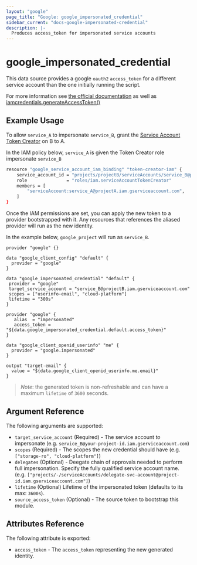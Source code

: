 ```yaml
---
layout: "google"
page_title: "Google: google_impersonated_credential"
sidebar_current: "docs-google-impersonated-credential"
description: |-
  Produces access_token for impersonated service accounts
---
```


# google\_impersonated\_credential

This data source provides a google `oauth2` `access_token` for a different service account than the one initially running the script.

For more information see
[the official documentation](https://cloud.google.com/iam/docs/creating-short-lived-service-account-credentials) as well as [iamcredentials.generateAccessToken()](https://cloud.google.com/iam/credentials/reference/rest/v1/projects.serviceAccounts/generateAccessToken)

## Example Usage

To allow `service_A` to impersonate `service_B`, grant the [Service Account Token Creator](https://cloud.google.com/iam/docs/service-accounts#the_service_account_token_creator_role) on B to A. 

In the IAM policy below, `service_A` is given the Token Creator role impersonate `service_B`

```sh
resource "google_service_account_iam_binding" "token-creator-iam" {
	service_account_id = "projects/projectB/serviceAccounts/service_B@projectB.iam.gserviceaccount.com"
	role               = "roles/iam.serviceAccountTokenCreator"
	members = [
		"serviceAccount:service_A@projectA.iam.gserviceaccount.com",
	]
}
```

Once the IAM permissions are set, you can apply the new token to a provider bootstrapped with it.  Any resources that references the aliased provider will run as the new identity.

In the example below, `google_project` will run as `service_B`.

```hcl
provider "google" {}

data "google_client_config" "default" {
  provider = "google"
}

data "google_impersonated_credential" "default" {
 provider = "google"
 target_service_account = "service_B@projectB.iam.gserviceaccount.com"
 scopes = ["userinfo-email", "cloud-platform"]
 lifetime = "300s"
}

provider "google" {
   alias  = "impersonated"
   access_token = "${data.google_impersonated_credential.default.access_token}"
}

data "google_client_openid_userinfo" "me" {
  provider = "google.impersonated"
}

output "target-email" {
  value = "${data.google_client_openid_userinfo.me.email}"
}
```

> *Note*: the generated token is non-refreshable and can have a maximum `lifetime` of `3600` seconds.

## Argument Reference

The following arguments are supported:

* `target_service_account` (Required) - The service account _to_ impersonate (e.g. `service_B@your-project-id.iam.gserviceaccount.com`)
* `scopes` (Required) - The scopes the new credential should have (e.g. `["storage-ro", "cloud-platform"]`)
* `delegates` (Optional) - Deegate chain of approvals needed to perform full impersonation. Specify the fully qualified service account name.  (e.g. `["projects/-/serviceAccounts/delegate-svc-account@project-id.iam.gserviceaccount.com"]`)
* `lifetime` (Optional) Lifetime of the impersonated token (defaults to its max: `3600s`).
* `source_access_token` (Optional) - The source token to bootstrap this module.

## Attributes Reference

The following attribute is exported:

* `access_token` - The `access_token` representing the new generated identity.
